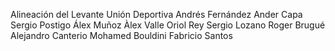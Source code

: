 Alineación del Levante Unión Deportiva
Andrés Fernández
Ander Capa
Sergio Postigo
Álex Muñoz
Àlex Valle
Oriol Rey
Sergio Lozano
Roger Brugué
Alejandro Canterio
Mohamed Bouldini
Fabricio Santos
